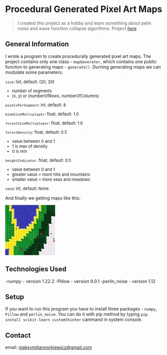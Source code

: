 # Procedural Generated Pixel Art Maps
> I created this project as a hobby and learn something about pelin noise and wave function collapse algorithms.
> Project [_here_](https://github.com/Skamlo/Procedural-Generated-Pixel-Art-Maps.com)


## General Information
I wrote a program to create procedurally generated pixel art maps. The project contains only one class - `mapGenerator`, which contains one public function to generating maps - `generate()`.
Durning generating maps we can modulate some parameters:

<font size="2">

`size`: list, default: (20, 20)<br>
- number of segments
- (x, y) or (numberOfRows, numberOfColumns)
    
`pixelsPerSegment`: int, default: 8<br>

`biomSizeMultiplayer`: float, default: 1.0<br>

`forestSizeMultiplayer`: float, default: 1.0<br>

`forestDensity`: float, default: 0.5<br>
- value between 0 and 1
- 1 is max of density
- 0 is min

`heightIndicator`: float, default: 0.5<br>
- value between 0 and 1
- greater value = more hills and mountains
- smaller value = more seas and meadows

`seed`: int, default: None<br>

</font>

And finally we getting maps like this:

![map](img.png)


## Technologies Used
-numpy - version 1.22.2
-Pillow - version 9.0.1
-perlin_noise - version 1.12


## Setup
If you want to run this program you have to install three packages - `numpy`, `Pillow` and `perlin_noise`. You can do it with pip method by typing `pip install scikit-learn customtkinter` cammand in system console.


## Contact
email: maksymiliannorkiewicz@gmail.com
